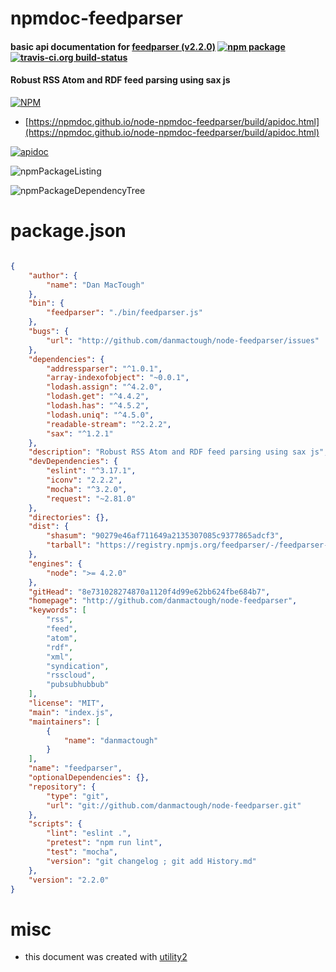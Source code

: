 # npmdoc-feedparser

#### basic api documentation for  [feedparser (v2.2.0)](http://github.com/danmactough/node-feedparser)  [![npm package](https://img.shields.io/npm/v/npmdoc-feedparser.svg?style=flat-square)](https://www.npmjs.org/package/npmdoc-feedparser) [![travis-ci.org build-status](https://api.travis-ci.org/npmdoc/node-npmdoc-feedparser.svg)](https://travis-ci.org/npmdoc/node-npmdoc-feedparser)

#### Robust RSS Atom and RDF feed parsing using sax js

[![NPM](https://nodei.co/npm/feedparser.png?downloads=true&downloadRank=true&stars=true)](https://www.npmjs.com/package/feedparser)

- [https://npmdoc.github.io/node-npmdoc-feedparser/build/apidoc.html](https://npmdoc.github.io/node-npmdoc-feedparser/build/apidoc.html)

[![apidoc](https://npmdoc.github.io/node-npmdoc-feedparser/build/screenCapture.buildCi.browser.%252Ftmp%252Fbuild%252Fapidoc.html.png)](https://npmdoc.github.io/node-npmdoc-feedparser/build/apidoc.html)

![npmPackageListing](https://npmdoc.github.io/node-npmdoc-feedparser/build/screenCapture.npmPackageListing.svg)

![npmPackageDependencyTree](https://npmdoc.github.io/node-npmdoc-feedparser/build/screenCapture.npmPackageDependencyTree.svg)



# package.json

```json

{
    "author": {
        "name": "Dan MacTough"
    },
    "bin": {
        "feedparser": "./bin/feedparser.js"
    },
    "bugs": {
        "url": "http://github.com/danmactough/node-feedparser/issues"
    },
    "dependencies": {
        "addressparser": "^1.0.1",
        "array-indexofobject": "~0.0.1",
        "lodash.assign": "^4.2.0",
        "lodash.get": "^4.4.2",
        "lodash.has": "^4.5.2",
        "lodash.uniq": "^4.5.0",
        "readable-stream": "^2.2.2",
        "sax": "^1.2.1"
    },
    "description": "Robust RSS Atom and RDF feed parsing using sax js",
    "devDependencies": {
        "eslint": "^3.17.1",
        "iconv": "2.2.2",
        "mocha": "^3.2.0",
        "request": "~2.81.0"
    },
    "directories": {},
    "dist": {
        "shasum": "90279e46af711649a2135307085c9377865adcf3",
        "tarball": "https://registry.npmjs.org/feedparser/-/feedparser-2.2.0.tgz"
    },
    "engines": {
        "node": ">= 4.2.0"
    },
    "gitHead": "8e731028274870a1120f4d99e62bb624fbe684b7",
    "homepage": "http://github.com/danmactough/node-feedparser",
    "keywords": [
        "rss",
        "feed",
        "atom",
        "rdf",
        "xml",
        "syndication",
        "rsscloud",
        "pubsubhubbub"
    ],
    "license": "MIT",
    "main": "index.js",
    "maintainers": [
        {
            "name": "danmactough"
        }
    ],
    "name": "feedparser",
    "optionalDependencies": {},
    "repository": {
        "type": "git",
        "url": "git://github.com/danmactough/node-feedparser.git"
    },
    "scripts": {
        "lint": "eslint .",
        "pretest": "npm run lint",
        "test": "mocha",
        "version": "git changelog ; git add History.md"
    },
    "version": "2.2.0"
}
```



# misc
- this document was created with [utility2](https://github.com/kaizhu256/node-utility2)
